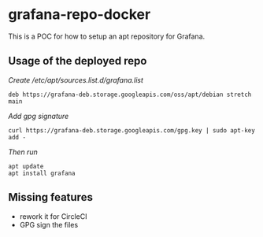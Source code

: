 # grafana-repo-docker

This is a POC for how to setup an apt repository for Grafana.

## Usage of the deployed repo

*Create /etc/apt/sources.list.d/grafana.list*
```
deb https://grafana-deb.storage.googleapis.com/oss/apt/debian stretch main
```

*Add gpg signature*
```
curl https://grafana-deb.storage.googleapis.com/gpg.key | sudo apt-key add -
```

*Then run*
```
apt update
apt install grafana
```

## Missing features

- rework it for CircleCI
- GPG sign the files

